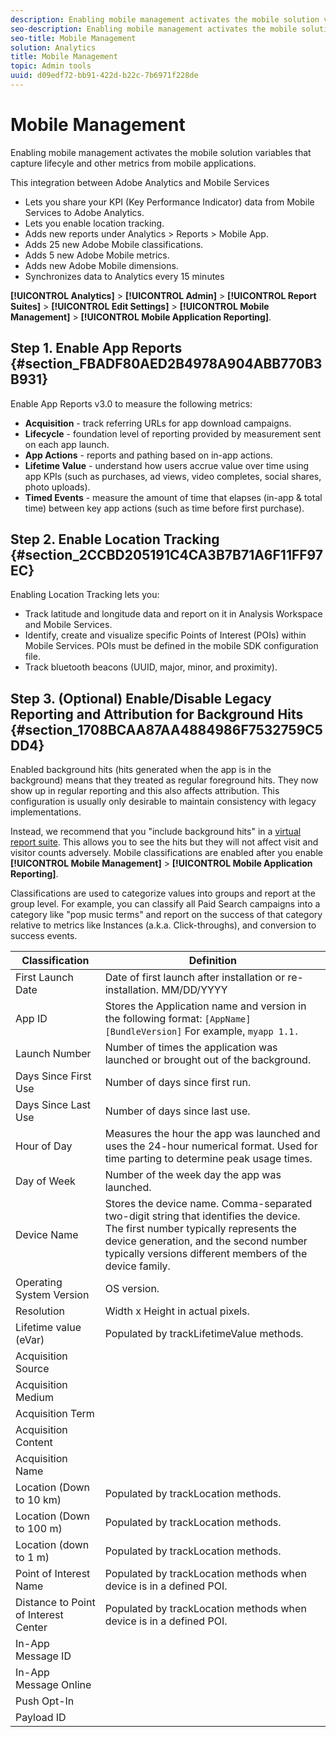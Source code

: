 ```yaml
---
description: Enabling mobile management activates the mobile solution variables that capture lifecyle and other metrics from mobile applications.
seo-description: Enabling mobile management activates the mobile solution variables that capture lifecyle and other metrics from mobile applications.
seo-title: Mobile Management
solution: Analytics
title: Mobile Management
topic: Admin tools
uuid: d09edf72-bb91-422d-b22c-7b6971f228de
---
```


# Mobile Management

Enabling mobile management activates the mobile solution variables that capture lifecyle and other metrics from mobile applications.

This integration between Adobe Analytics and Mobile Services

* Lets you share your KPI (Key Performance Indicator) data from Mobile Services to Adobe Analytics.
* Lets you enable location tracking.
* Adds new reports under Analytics > Reports > Mobile App.
* Adds 25 new Adobe Mobile classifications.
* Adds 5 new Adobe Mobile metrics.
* Adds new Adobe Mobile dimensions.
* Synchronizes data to Analytics every 15 minutes

**[!UICONTROL Analytics]** > **[!UICONTROL Admin]** > **[!UICONTROL Report Suites]** > **[!UICONTROL Edit Settings]** > **[!UICONTROL Mobile Management]** > **[!UICONTROL Mobile Application Reporting]**.

## Step 1. Enable App Reports {#section_FBADF80AED2B4978A904ABB770B3B931}

Enable App Reports v3.0 to measure the following metrics:

* **Acquisition** - track referring URLs for app download campaigns.
* **Lifecycle** - foundation level of reporting provided by measurement sent on each app launch.
* **App Actions** - reports and pathing based on in-app actions.
* **Lifetime Value** - understand how users accrue value over time using app KPIs (such as purchases, ad views, video completes, social shares, photo uploads).
* **Timed Events** - measure the amount of time that elapses (in-app & total time) between key app actions (such as time before first purchase).

## Step 2. Enable Location Tracking {#section_2CCBD205191C4CA3B7B71A6F11FF97EC}

Enabling Location Tracking lets you:

* Track latitude and longitude data and report on it in Analysis Workspace and Mobile Services.
* Identify, create and visualize specific Points of Interest (POIs) within Mobile Services. POIs must be defined in the mobile SDK configuration file.
* Track bluetooth beacons (UUID, major, minor, and proximity).

## Step 3. (Optional) Enable/Disable Legacy Reporting and Attribution for Background Hits {#section_1708BCAA87AA4884986F7532759C5DD4}

Enabled background hits (hits generated when the app is in the background) means that they treated as regular foreground hits. They now show up in regular reporting and this also affects attribution. This configuration is usually only desirable to maintain consistency with legacy implementations.

Instead, we recommend that you "include background hits" in a [virtual report suite](../../components/vrs/vrs-about.md). This allows you to see the hits but they will not affect visit and visitor counts adversely.
Mobile classifications are enabled after you enable **[!UICONTROL Mobile Management]** > **[!UICONTROL Mobile Application Reporting]**.

Classifications are used to categorize values into groups and report at the group level. For example, you can classify all Paid Search campaigns into a category like "pop music terms" and report on the success of that category relative to metrics like Instances (a.k.a. Click-throughs), and conversion to success events.

| Classification | Definition |
|--- |--- |
|First Launch Date|Date of first launch after installation or re-installation.   MM/DD/YYYY|
|App ID|Stores the Application name and version in the following format:   `[AppName] [BundleVersion]`  For example, `myapp 1.1.`|
|Launch Number|Number of times the application was launched or brought out of the background.|
|Days Since First Use|Number of days since first run.|
|Days Since Last Use|Number of days since last use.|
|Hour of Day|Measures the hour the app was launched and uses the 24-hour numerical format. Used for time parting to determine peak usage times.|
|Day of Week|Number of the week day the app was launched.|
|Device Name|Stores the device name.  Comma-separated two-digit string that identifies the device. The first number typically represents the device generation, and the second number typically versions different members of the device family.|
|Operating System Version|OS version.|
|Resolution|Width x Height in actual pixels.|
|Lifetime value (eVar)|Populated by  trackLifetimeValue methods.|
|Acquisition Source||
|Acquisition Medium||
|Acquisition Term||
|Acquisition Content||
|Acquisition Name||
|Location (Down to 10 km)|Populated by  trackLocation methods.|
|Location (Down to 100 m)|Populated by  trackLocation methods.|
|Location (down to 1 m)|Populated by  trackLocation methods.|
|Point of Interest Name|Populated by  trackLocation methods when device is in a defined POI.|
|Distance to Point of Interest Center|Populated by  trackLocation methods when device is in a defined POI.|
|In-App Message ID||
|In-App Message Online||
|Push Opt-In||
|Payload ID||

